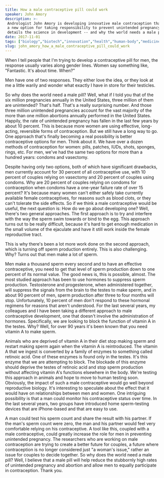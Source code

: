 ```yaml
---
title: How a male contraceptive pill could work
speaker: John Amory
description: >-
 Andrologist John Amory is developing innovative male contraception that gives men
 a new option for taking responsibility to prevent unintended pregnancy. He
 details the science in development -- and why the world needs a male pill.
date: 2017-11-01
tags: ["biology","biotech","innovation","health","human-body","medicine","public-health","social-change","science","society","tedmed","sex"]
slug: john_amory_how_a_male_contraceptive_pill_could_work
---
```


When I tell people that I'm trying to develop a contraceptive pill for men, the response
usually varies along gender lines. Women say something like, "Fantastic. It's about time.
When?"

Men have one of two responses. They either love the idea, or they look at me a little
warily and wonder what exactly I have in store for their testicles.

So why does the world need a male pill? Well, what if I told you that of the six million
pregnancies annually in the United States, three million of them are unintended? That's
half. That's a really surprising number. And those three million unintended pregnancies
account for the vast majority of the more than one million abortions annually performed in
the United States. Happily, the rate of unintended pregnancy has fallen in the last few
years by about 10 percent. This is because more women are using effective, long-acting,
reversible forms of contraception. But we still have a long way to go. One approach that's
finally becoming a real possibility is better contraceptive options for men. Think about
it. We have over a dozen methods of contraception for women: pills, patches, IUDs, shots,
sponges, rings, etc. For men, we've had the same two options for more than a hundred
years: condoms and vasectomy.

Despite having only two options, both of which have significant drawbacks, men currently
account for 30 percent of all contraceptive use, with 10 percent of couples relying on
vasectomy and 20 percent of couples using condoms. Why are 20 percent of couples relying
on condoms for contraception when condoms have a one-year failure rate of over 15 percent?
It's because many women can't either safely take currently available female
contraceptives, for reasons such as blood clots, or they can't tolerate the side
effects. So if we think a male contraceptive would be useful, the next question is: How do
we go about developing one? Well, there's two general approaches. The first approach is to
try and interfere with the way the sperm swim towards or bind to the egg. This approach
turns out to be really difficult, because it's hard to get enough medication in the small
volume of the ejaculate and have it still work inside the female reproductive
tract.

This is why there's been a lot more work done on the second approach, which is turning off
sperm production entirely. This is also challenging. Why? Turns out that men make a lot of
sperm.

Men make a thousand sperm every second and to have an effective contraceptive, you need to
get that level of sperm production down to one percent of its normal value. The good news
is, this is possible, almost. The most studied approach has been to use hormones to
suppress sperm production. Testosterone and progesterone, when administered together, will
suppress the signals from the brain to the testes to make sperm, and in about 90 percent
of men, sperm production after three to four months will stop. Unfortunately, 10 percent
of men don't respond to these hormonal regimens for reasons that aren't understood. For the
last several years, my colleagues and I have been taking a different approach to male
contraceptive development, one that doesn't involve the administration of hormones.
Specifically, we are looking to block the function of vitamin A in the testes. Why? Well,
for over 90 years it's been known that you need vitamin A to make sperm.

Animals who are deprived of vitamin A in their diet stop making sperm and restart making
sperm again when the vitamin A is reintroduced. The vitamin A that we ingest is converted
by a family of enzymes to something called retinoic acid. One of these enzymes is found
only in the testes. It's this enzyme that we are attempting to block. The blockade of this
enzyme should deprive the testes of retinoic acid and stop sperm production without
affecting vitamin A's functions elsewhere in the body. We're testing this approach in
animals and hope to move to human testing soon. Obviously, the impact of such a male
contraceptive would go well beyond reproductive biology. It's interesting to speculate
about the effect that it would have on relationships between men and women. One intriguing
possibility is that a man could monitor his contraceptive status over time. In the last
several years, two groups have introduced home sperm-testing devices that are iPhone-based
and that are easy to use.

A man could test his sperm count and share the result with his partner. If the man's sperm
count were zero, the man and his partner would feel very comfortable relying on his
contraceptive. A tool like this, coupled with a male contraceptive, could greatly increase
the role for men in preventing unintended pregnancy. The researchers who are working on
male contraception are trying to create a better future for couples, a future where
contraception is no longer considered just "a woman's issue," rather an issue for couples
to decide together. So why does the world need a male pill? Well, I believe that a male
pill will help reduce the stubbornly high rates of unintended pregnancy and abortion and
allow men to equally participate in contraception. Thank you.

<!--
ad_duration=3.33
comment_count=11
event="TEDMED 2017"
external_start_time=0
has_talk_citation=0
intro_duration=11.82
is_subtitle_required="False"
is_talk_featured="True"
language="en"
language_swap="False"
native_language="en"
number_of_related_talks=6
number_of_speakers=1
number_of_subtitled_videos=24
number_of_tags=12
number_of_talk_download_languages=24
number_of_talk_more_resources=0
number_of_talk_recommendations=1
number_of_talks_take_actions=0
post_ad_duration=0.83
published_timestamp="2018-05-01 19:59:51"
recording_date="2017-11-01"
speaker_description="Male reproductive health expert"
speaker_is_published=1
speaker_name="John Amory"
talk_more_resources=[]
talk_name="How a male contraceptive pill could work"
talk_recommendations_blurb="More resources curated by John Amory"
talks_tags=["biology","biotech","innovation","health","human-body","medicine","public-health","social-change","science","society","tedmed","sex"]
talks_take_action=[]
url_audio="https://download.ted.com/talks/JohnAmory_2017P.mp3?apikey=acme-roadrunner"
url_photo_speaker="https://pe.tedcdn.com/images/ted/1025b7b2b2831a7121de635ab6c8a2d35e4511b8_254x191.jpg"
url_photo_talk="https://s3.amazonaws.com/talkstar-photos/uploads/e9a8a567-f234-4db1-8aa3-2b07562a1c4e/JohnAmory_2017P-embed.jpg"
url_webpage="https://www.ted.com/talks/john_amory_how_a_male_contraceptive_pill_could_work"
video_type_name="TED Stage Talk"
-->